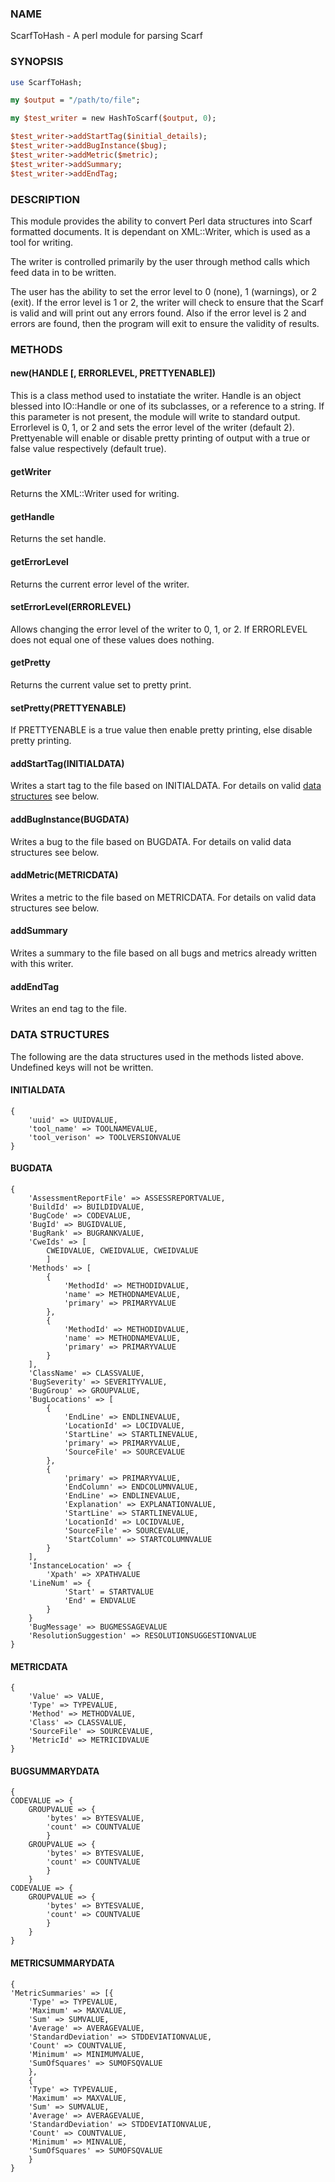 
### NAME
ScarfToHash - A perl module for parsing Scarf
### SYNOPSIS
```perl
use ScarfToHash;

my $output = "/path/to/file";

my $test_writer = new HashToScarf($output, 0);

$test_writer->addStartTag($initial_details);
$test_writer->addBugInstance($bug);
$test_writer->addMetric($metric);
$test_writer->addSummary;
$test_writer->addEndTag;

```
### DESCRIPTION
This module provides the ability to convert Perl data structures into Scarf formatted documents. It is dependant on XML::Writer, which is used as a tool for writing.

The writer is controlled primarily by the user through method calls which feed data in to be written.

The user has the ability to set the error level to 0 (none), 1 (warnings), or 2 (exit).
If the error level is 1 or 2, the writer will check to ensure that the Scarf is valid and will print out any errors found.
Also if the error level is 2 and errors are found, then the program will exit to ensure the validity of results.

### METHODS
#### new(HANDLE [, ERRORLEVEL, PRETTYENABLE])
This is a class method used to instatiate the writer. Handle is an object blessed into IO::Handle or one of its subclasses, or a reference to a string. If this parameter is not present, the module will write to standard output. Errorlevel is 0, 1, or 2 and sets the error level of the writer (default 2). Prettyenable will enable or disable pretty printing of output with a true or false value respectively (default true).

#### getWriter
Returns the XML::Writer used for writing.

#### getHandle
Returns the set handle.

#### getErrorLevel
Returns the current error level of the writer.

#### setErrorLevel(ERRORLEVEL)
Allows changing the error level of the writer to 0, 1, or 2. If ERRORLEVEL does not equal one of these values does nothing.

#### getPretty 
Returns the current value set to pretty print.

#### setPretty(PRETTYENABLE)
If PRETTYENABLE is a true value then enable pretty printing, else disable pretty printing.

#### addStartTag(INITIALDATA)
Writes a start tag to the file based on INITIALDATA. For details on valid [data structures](#data-structures) see below.

#### addBugInstance(BUGDATA) 
Writes a bug to the file based on BUGDATA. For details on valid data structures see below.

#### addMetric(METRICDATA)
Writes a metric to the file based on METRICDATA. For details on valid data structures see below.

#### addSummary
Writes a summary to the file based on all bugs and metrics already written with this writer.

#### addEndTag
Writes an end tag to the file.


### DATA STRUCTURES


The following are the data structures used in the methods listed above. Undefined keys will not be written. 


#### INITIALDATA
```
{
    'uuid' => UUIDVALUE,
    'tool_name' => TOOLNAMEVALUE,
    'tool_verison' => TOOLVERSIONVALUE
} 
```

#### BUGDATA
```
{
    'AssessmentReportFile' => ASSESSREPORTVALUE, 
    'BuildId' => BUILDIDVALUE,                        
    'BugCode' => CODEVALUE,                     
    'BugId' => BUGIDVALUE,                          
    'BugRank' => BUGRANKVALUE,                       
    'CweIds' => [                            
        CWEIDVALUE, CWEIDVALUE, CWEIDVALUE                         
        ]                                    
    'Methods' => [                           
        {                                    
            'MethodId' => METHODIDVALUE,               
            'name' => METHODNAMEVALUE,             
            'primary' => PRIMARYVALUE                   
        },                                   
        {                                    
            'MethodId' => METHODIDVALUE,               
            'name' => METHODNAMEVALUE,             
            'primary' => PRIMARYVALUE                   
        }                                    
    ],                                       
    'ClassName' => CLASSVALUE,                  
    'BugSeverity' => SEVERITYVALUE,                 
    'BugGroup' => GROUPVALUE,                   
    'BugLocations' => [                      
        {                                    
            'EndLine' => ENDLINEVALUE,                
            'LocationId' => LOCIDVALUE,             
            'StartLine' => STARTLINEVALUE,              
            'primary' => PRIMARYVALUE,                  
            'SourceFile' => SOURCEVALUE         
        },                                   
        {                                    
            'primary' => PRIMARYVALUE,                  
            'EndColumn' => ENDCOLUMNVALUE,              
            'EndLine' => ENDLINEVALUE,              
            'Explanation' => EXPLANATIONVALUE,    
            'StartLine' => STARTLINEVALUE,            
            'LocationId' => LOCIDVALUE,             
            'SourceFile' => SOURCEVALUE,        
            'StartColumn' => STARTCOLUMNVALUE             
        }                                    
    ],                                       
    'InstanceLocation' => {                  
        'Xpath' => XPATHVALUE
	'LineNum' => { 
            'Start' = STARTVALUE
            'End' = ENDVALUE
        }            
    }                                        
    'BugMessage' => BUGMESSAGEVALUE
    'ResolutionSuggestion' => RESOLUTIONSUGGESTIONVALUE
}
```

#### METRICDATA
```
{
    'Value' => VALUE,          
    'Type' => TYPEVALUE,       
    'Method' => METHODVALUE,   
    'Class' => CLASSVALUE,     
    'SourceFile' => SOURCEVALUE,
    'MetricId' => METRICIDVALUE 
}
```

#### BUGSUMMARYDATA
```
{
CODEVALUE => {
    GROUPVALUE => {
        'bytes' => BYTESVALUE,
        'count' => COUNTVALUE
        }
    GROUPVALUE => {
        'bytes' => BYTESVALUE,
        'count' => COUNTVALUE
        }
    }
CODEVALUE => {
    GROUPVALUE => {
        'bytes' => BYTESVALUE,
        'count' => COUNTVALUE
        }
    }
}
```

#### METRICSUMMARYDATA
```
{
'MetricSummaries' => [{
    'Type' => TYPEVALUE,
    'Maximum' => MAXVALUE,
    'Sum' => SUMVALUE,
    'Average' => AVERAGEVALUE,
    'StandardDeviation' => STDDEVIATIONVALUE,
    'Count' => COUNTVALUE,
    'Minimum' => MINIMUMVALUE,
    'SumOfSquares' => SUMOFSQVALUE
    },
    {
    'Type' => TYPEVALUE,
    'Maximum' => MAXVALUE,
    'Sum' => SUMVALUE,
    'Average' => AVERAGEVALUE,
    'StandardDeviation' => STDDEVIATIONVALUE,
    'Count' => COUNTVALUE,
    'Minimum' => MINVALUE,
    'SumOfSquares' => SUMOFSQVALUE
    }
}
```
